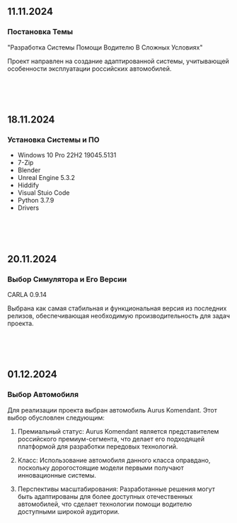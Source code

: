 ## 11.11.2024
### Постановка Темы

"Разработка Системы Помощи Водителю В Сложных Условиях"

Проект направлен на создание адаптированной системы, учитывающей особенности эксплуатации российских автомобилей.

<br><br><br>



## 18.11.2024
### Установка Системы и ПО

- Windows 10 Pro 22H2 19045.5131
- 7-Zip
- Blender
- Unreal Engine 5.3.2
- Hiddify
- Visual Stuio Code
- Python 3.7.9
- Drivers

<br><br><br>



## 20.11.2024
### Выбор Симулятора и Его Версии

CARLA 0.9.14

Выбрана как самая стабильная и функциональная версия из последних релизов, обеспечивающая необходимую производительность для задач проекта.

<br><br><br>



## 01.12.2024
### Выбор Автомобиля

Для реализации проекта выбран автомобиль Aurus Komendant. Этот выбор обусловлен следующим:

1.	Премиальный статус: Aurus Komendant является представителем российского премиум-сегмента, что делает его подходящей платформой для разработки передовых технологий.
 
2.	Класс: Использование автомобиля данного класса оправдано, поскольку дорогостоящие модели первыми получают инновационные системы.
 
3.	Перспективы масштабирования: Разработанные решения могут быть адаптированы для более доступных отечественных автомобилей, что сделает технологии помощи водителю доступными широкой аудитории.

